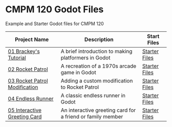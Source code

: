 # CMPM 120 Godot Files
 Example and Starter Godot files for CMPM 120

| Project Name | Description | Start Files |
|-----------------|----------------|----------------|
| [01 Brackey's Tutorial](examples/01_brackeys_tutorial) | A brief introduction to making platformers in Godot | [Starter Files](starter_files/01_brackeys_tutorial) |
| [02 Rocket Patrol](examples/02_rocket_patrol) | A recreation of a 1970s arcade game in Godot | [Starter Files](starter_files/02_rocket_patrol) |
| [03 Rocket Patrol Modification](examples/03_rocket_patrol_modification) | Adding a custom modification to Rocket Patrol | [Starter Files](starter_files/03_rocket_patrol_modification) |
| [04 Endless Runner](examples/04_endless_runner) | A classic endless runner in Godot | [Starter Files](starter_files/04_endless_runner) |
| [05 Interactive Greeting Card](examples/05_interactive_greeting_card) | An interactive greeting card for a friend or family member  | [Starter Files](starter_files/05_interactive_greeting_card) |
